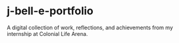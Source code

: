 # j-bell-e-portfolio
A digital collection of work, reflections, and achievements from my internship at Colonial Life Arena.
